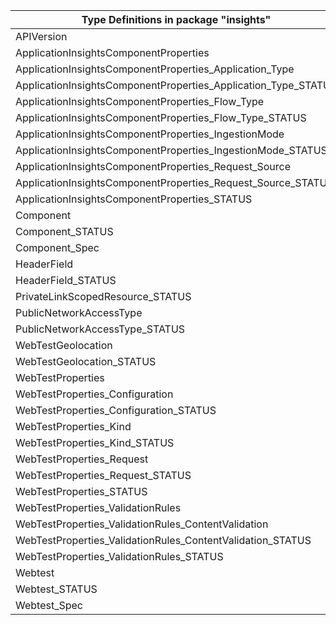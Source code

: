 | Type Definitions in package "insights"                         | v1alpha1api20180501preview | v1alpha1api20200202 | v1beta20180501preview | v1beta20200202 |
|----------------------------------------------------------------|----------------------------|---------------------|-----------------------|----------------|
| APIVersion                                                     | v1alpha1api20180501preview | v1alpha1api20200202 | v1beta20180501preview | v1beta20200202 |
| ApplicationInsightsComponentProperties                         |                            | v1alpha1api20200202 |                       | v1beta20200202 |
| ApplicationInsightsComponentProperties_Application_Type        |                            | v1alpha1api20200202 |                       | v1beta20200202 |
| ApplicationInsightsComponentProperties_Application_Type_STATUS |                            | v1alpha1api20200202 |                       | v1beta20200202 |
| ApplicationInsightsComponentProperties_Flow_Type               |                            | v1alpha1api20200202 |                       | v1beta20200202 |
| ApplicationInsightsComponentProperties_Flow_Type_STATUS        |                            | v1alpha1api20200202 |                       | v1beta20200202 |
| ApplicationInsightsComponentProperties_IngestionMode           |                            | v1alpha1api20200202 |                       | v1beta20200202 |
| ApplicationInsightsComponentProperties_IngestionMode_STATUS    |                            | v1alpha1api20200202 |                       | v1beta20200202 |
| ApplicationInsightsComponentProperties_Request_Source          |                            | v1alpha1api20200202 |                       | v1beta20200202 |
| ApplicationInsightsComponentProperties_Request_Source_STATUS   |                            | v1alpha1api20200202 |                       | v1beta20200202 |
| ApplicationInsightsComponentProperties_STATUS                  |                            | v1alpha1api20200202 |                       | v1beta20200202 |
| Component                                                      |                            | v1alpha1api20200202 |                       | v1beta20200202 |
| Component_STATUS                                               |                            | v1alpha1api20200202 |                       | v1beta20200202 |
| Component_Spec                                                 |                            | v1alpha1api20200202 |                       | v1beta20200202 |
| HeaderField                                                    | v1alpha1api20180501preview |                     | v1beta20180501preview |                |
| HeaderField_STATUS                                             | v1alpha1api20180501preview |                     | v1beta20180501preview |                |
| PrivateLinkScopedResource_STATUS                               |                            | v1alpha1api20200202 |                       | v1beta20200202 |
| PublicNetworkAccessType                                        |                            | v1alpha1api20200202 |                       | v1beta20200202 |
| PublicNetworkAccessType_STATUS                                 |                            | v1alpha1api20200202 |                       | v1beta20200202 |
| WebTestGeolocation                                             | v1alpha1api20180501preview |                     | v1beta20180501preview |                |
| WebTestGeolocation_STATUS                                      | v1alpha1api20180501preview |                     | v1beta20180501preview |                |
| WebTestProperties                                              | v1alpha1api20180501preview |                     | v1beta20180501preview |                |
| WebTestProperties_Configuration                                | v1alpha1api20180501preview |                     | v1beta20180501preview |                |
| WebTestProperties_Configuration_STATUS                         | v1alpha1api20180501preview |                     | v1beta20180501preview |                |
| WebTestProperties_Kind                                         | v1alpha1api20180501preview |                     | v1beta20180501preview |                |
| WebTestProperties_Kind_STATUS                                  | v1alpha1api20180501preview |                     | v1beta20180501preview |                |
| WebTestProperties_Request                                      | v1alpha1api20180501preview |                     | v1beta20180501preview |                |
| WebTestProperties_Request_STATUS                               | v1alpha1api20180501preview |                     | v1beta20180501preview |                |
| WebTestProperties_STATUS                                       | v1alpha1api20180501preview |                     | v1beta20180501preview |                |
| WebTestProperties_ValidationRules                              | v1alpha1api20180501preview |                     | v1beta20180501preview |                |
| WebTestProperties_ValidationRules_ContentValidation            | v1alpha1api20180501preview |                     | v1beta20180501preview |                |
| WebTestProperties_ValidationRules_ContentValidation_STATUS     | v1alpha1api20180501preview |                     | v1beta20180501preview |                |
| WebTestProperties_ValidationRules_STATUS                       | v1alpha1api20180501preview |                     | v1beta20180501preview |                |
| Webtest                                                        | v1alpha1api20180501preview |                     | v1beta20180501preview |                |
| Webtest_STATUS                                                 | v1alpha1api20180501preview |                     | v1beta20180501preview |                |
| Webtest_Spec                                                   | v1alpha1api20180501preview |                     | v1beta20180501preview |                |
